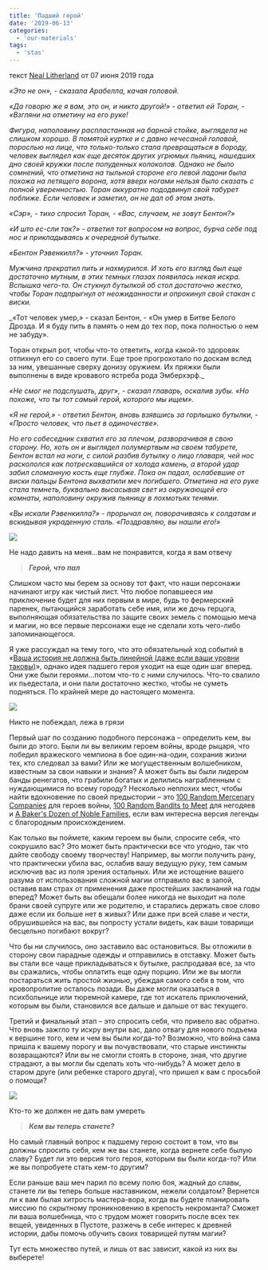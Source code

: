 ```yaml
---
title: 'Падший герой'
date: '2019-06-13'
categories:
  - 'our-materials'
tags:
  - 'stas'
---
```


текст [Neal Litherland](https://vk.com/away.php?to=https://www.blogger.com/profile/01307649737269196558&cc_key=) от 07 июня 2019 года

_«Это не он», - сказала Арабелла, качая головой._

_«Да говорю же я вам, это он, и никто другой!» - ответил ей Торан, - «Взгляни на отметину на его руке!_

_Фигура, наполовину распластанная на барной стойке, выглядела не слишком хорошо. В помятой куртке и с давно нечесаной головой, порослью на лице, что только-только стала превращаться в бороду, человек выглядел как еще десяток других угрюмых пьяниц, нашедших дно своей кружки после полуденных колоколов. Однако не было сомнений, что отметина на тыльной стороне его левой ладони была похожа на летящего ворона, хотя вверх ногами нельзя было сказать с полной уверенностью. Торан аккуратно пододвинул свой табурет поближе. Если человек и заметил, он не дал об этом знать._

_«Сэр», - тихо спросил Торан, - «Вас, случаем, не зовут Бентон?»_

_«И што ес-сли так?» - ответил тот вопросом на вопрос, бурча себе под нос и прикладываясь к очередной бутылке._

_«Бентон Рэвенкилл?» - уточнил Торан._

_Мужчина прекратил пить и нахмурился. И хоть его взгляд был еще достаточно мутным, в этих темных глазах появилась некая искра. Вспышка чего-то. Он стукнул бутылкой об стол достаточно жестко, чтобы Торан подпрыгнул от неожиданности и опрокинул свой стакан с виски._

\_«Тот человек умер,» - сказал Бентон, - «Он умер в Битве Белого Дрозда. И я буду пить в память о нем до тех пор, пока полностью о нем не забуду».

Торан открыл рот, чтобы что-то ответить, когда какой-то здоровяк отпихнул его со своего пути. Еще трое прогрохотало по доскам вслед за ним, увешанные сверху донизу оружием. Их пряжки были выполнены в виде кровавого ястреба рода Эмберхэрф.\_

_«Не смог не подслушать, друг», - сказал главарь, оскалив зубы. «Но похоже, что ты тот самый герой, которого мы ищем»._

_«Я не герой,» - ответил Бентон, вновь взявшись за горлышко бутылки, - «Просто человек, что пьет в одиночестве»._

_Но его собеседник схватил его за плечом, разворачивая в свою сторону. Но, хоть он и выглядел полумертвым на своем табурете, Бентон встал на ноги, с силой разбив бутылку о лицо главаря, чей нос раскололся как потрескавшийся от холода камень, а второй удар забил сломанную кость еще глубже. Пока он падал, ослабевшие от виски пальцы Бентона выхватили меч погибшего. Отметина на его руке стала темнеть, буквально высасывая свет из окружающей его комнаты, наполовину окружив пьяницу в лохмотьях тенями._

_«Вы искали Рэвенкилла?» - прорычал он, поворачиваясь к солдатам и вскидывая украденную сталь. «Поздравляю, вы нашли его!»_

![](https://pp.userapi.com/c848532/v848532202/1b5c10/Hnn_QZJVFJg.jpg)

Не надо давить на меня…вам не понравится, когда я вам отвечу

> **_Герой, что пал_**

Слишком часто мы берем за основу тот факт, что наши персонажи начинают игру как чистый лист. Что любое попавшееся им приключение будет для них первым в мире, будь то фермерский паренек, пытающийся заработать себе имя, или же дочь герцога, выполняющая обязательства по защите своих земель с помощью меча и магии, но все первые персонажи еще не сделали хоть чего-либо запоминающегося.

Я уже рассуждал на тему того, что это обязательный ход событий в «[Ваша история не должна быть линейной (даже если ваши уровни таковы)](https://vk.com/away.php?to=http%3A%2F%2Ftaking10.blogspot.com%2F2016%2F09%2Fyour-story-progression-doesnt-have-to.html&cc_key=)», однако идея падшего героя уходит на еще один шаг вперед. Они уже были героями…потом что-то с ними случилось. Что-то свалило их пьедестала, и они пали достаточно жестко, чтобы не суметь подняться. По крайней мере до настоящего момента.

![](https://pp.userapi.com/c848532/v848532202/1b5c17/m-56bG_oYy8.jpg)

Никто не побеждал, лежа в грязи

Первый шаг по созданию подобного персонажа – определить кем, вы были до этого. Были ли вы великим героем войны, вроде рыцаря, что победил вражеского чемпиона в бое один-на-один, сохранив жизни тех, кто следовал за вами? Или же могущественным волшебником, известным за свои навыки и знания? А может быть вы были лидером банды ренегатов, что грабили богатых и делились награбленным с нуждающимися по всему городу? Несколько неплохих мест, чтобы найти вдохновение по своей предыстории – это [100 Random Mercenary Companies](https://vk.com/away.php?to=https%3A%2F%2Fwww.drivethrurpg.com%2Fproduct%2F243883%2F100-Random-Mercenary-Companies%3Faffiliate_id%3D688223&cc_key=) для героев войны, [100 Random Bandits to Meet](https://vk.com/away.php?to=https%3A%2F%2Fwww.drivethrurpg.com%2Fproduct%2F253311%2F100-Random-Bandits-to-Meet%3Faffiliate_id%3D688223&cc_key=) для негодяев и [A Baker's Dozen of Noble Families](https://vk.com/away.php?to=https%3A%2F%2Fwww.drivethrurpg.com%2Fproduct%2F261276%2FA-Bakers-Dozen-of-Noble-Families%3Faffiliate_id%3D688223&cc_key=), если вам интересна версия легенды с благородным происхождением.

Как только вы поймете, каким героем вы были, спросите себя, что сокрушило вас? Это может быть практически все что угодно, так что дайте свободу своему творчеству! Например, вы могли получить рану, что практически убила вас, ослабив вашу ведущую руку, тем самым исключив вас из поля зрения остальных. Или же истощение вашего разума от использования сложной магии отправило вас в запой, оставив вам страх от применения даже простейших заклинаний на годы вперед? Может быть вы обещали более никогда не выходит на поле брани своей супруге или же родителю, и старались держать свое слово даже если их больше нет в живых? Или даже при всей славе и чести, обрушившейся на вас, вы попросту устали видеть, как ваши товарищи бесцельно погибают вокруг?

Что бы ни случилось, оно заставило вас остановиться. Вы отложили в сторону свои парадные одежды и отправились в отставку. Может быть вы стали все чаще прикладываться к бутылке, распродавая все, за что вы сражались, чтобы оплатить еще одну порцию. Или же вы могли постараться жить простой жизнью, убеждая самого себя в том, что кровопролитие осталось позади. Вы даже могли оказаться в психбольнице или тюремной камере, где тот искатель приключений, которым вы были, становился все дальше и дальше от вас текущего.

Третий и финальный этап – это спросить себя, что привело вас обратно. Что вновь зажгло ту искру внутри вас, дало отвагу для нового подъема к вершине того, кем и чем вы были когда-то? Возможно, что война сама пришла к вашему порогу и вы почувствовали, что старые инстинкты возвращаются? Или вы не смогли стоять в стороне, зная, что другие страдают, а вы могли бы сделать хоть что-нибудь? А может дело в старом друге (или ребенке старого друга), что пришел к вам с просьбой о помощи?

![](https://pp.userapi.com/c848532/v848532202/1b5c1e/FfRiS3WvjMU.jpg)

Кто-то же должен не дать вам умереть

> **_Кем вы теперь станете?_**

Но самый главный вопрос к падшему герою состоит в том, что вы должны спросить себя, кем же вы станете, когда вернете себе былую славу? Будет ли это версия того героя, которым вы были когда-то? Или же вы попробуете стать кем-то другим?

Если раньше ваш меч парил по всему полю боя, жадный до славы, станете ли вы теперь больше наставником, нежели солдатом? Вернется ли к вам былая хитрость мастера-вора, когда вы будете планировать миссию по скрытному проникновению в крепость некроманта? Сможет ли ваша волшебница, что с трудом может говорить после всех тех вещей, увиденных в Пустоте, разжечь в себе интерес к древней истории, дабы помочь обучить своих товарищей путям магии?

Тут есть множество путей, и лишь от вас зависит, какой из них вы выберете!
